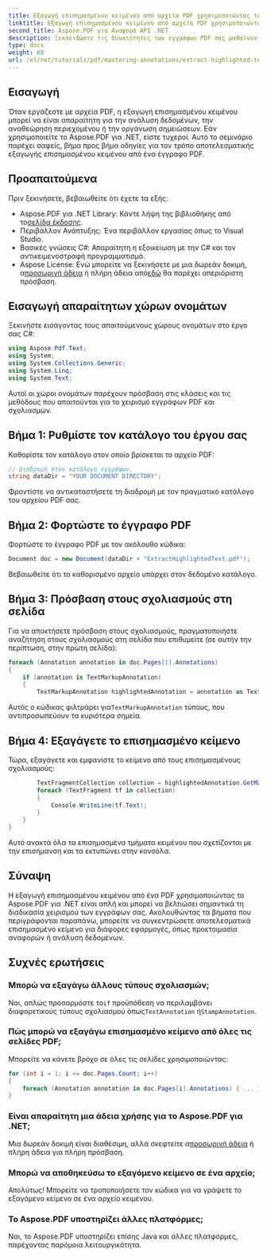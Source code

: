 ```yaml
---
title: Εξαγωγή επισημασμένου κειμένου από αρχεία PDF χρησιμοποιώντας το Aspose.PDF για .NET
linktitle: Εξαγωγή επισημασμένου κειμένου από αρχεία PDF χρησιμοποιώντας το Aspose.PDF για .NET
second_title: Aspose.PDF για Αναφορά API .NET
description: Ξεκλειδώστε τις δυνατότητες των εγγράφων PDF σας μαθαίνοντας πώς να εξάγετε επισημασμένο κείμενο με το Aspose.PDF για .NET. Αυτός ο περιεκτικός οδηγός σας καθοδηγεί σε κάθε βήμα, από τη ρύθμιση έως την υλοποίηση.
type: docs
weight: 60
url: /el/net/tutorials/pdf/mastering-annotations/extract-highlighted-text-from-pdf/
---
```

## Εισαγωγή

Όταν εργάζεστε με αρχεία PDF, η εξαγωγή επισημασμένου κειμένου μπορεί να είναι απαραίτητη για την ανάλυση δεδομένων, την αναθεώρηση περιεχομένου ή την οργάνωση σημειώσεων. Εάν χρησιμοποιείτε το Aspose.PDF για .NET, είστε τυχεροί. Αυτό το σεμινάριο παρέχει σαφείς, βήμα προς βήμα οδηγίες για τον τρόπο αποτελεσματικής εξαγωγής επισημασμένου κειμένου από ένα έγγραφο PDF.

## Προαπαιτούμενα

Πριν ξεκινήσετε, βεβαιωθείτε ότι έχετε τα εξής:

-  Aspose.PDF για .NET Library: Κάντε λήψη της βιβλιοθήκης από το[σελίδα έκδοσης](https://releases.aspose.com/pdf/net/).
- Περιβάλλον Ανάπτυξης: Ένα περιβάλλον εργασίας όπως το Visual Studio.
- Βασικές γνώσεις C#: Απαραίτητη η εξοικείωση με την C# και τον αντικειμενοστραφή προγραμματισμό.
-  Aspose License: Ενώ μπορείτε να ξεκινήσετε με μια δωρεάν δοκιμή, α[προσωρινή άδεια](https://purchase.aspose.com/temporary-license/) ή πλήρη άδεια από[εδώ](https://purchase.aspose.com/buy) θα παρέχει απεριόριστη πρόσβαση.

## Εισαγωγή απαραίτητων χώρων ονομάτων

Ξεκινήστε εισάγοντας τους απαιτούμενους χώρους ονομάτων στο έργο σας C#:

```csharp
using Aspose.Pdf.Text;
using System;
using System.Collections.Generic;
using System.Linq;
using System.Text;
```

Αυτοί οι χώροι ονομάτων παρέχουν πρόσβαση στις κλάσεις και τις μεθόδους που απαιτούνται για το χειρισμό εγγράφων PDF και σχολιασμών.

## Βήμα 1: Ρυθμίστε τον κατάλογο του έργου σας

Καθορίστε τον κατάλογο στον οποίο βρίσκεται το αρχείο PDF:

```csharp
// Διαδρομή στον κατάλογο εγγράφων.
string dataDir = "YOUR DOCUMENT DIRECTORY";
```

Φροντίστε να αντικαταστήσετε τη διαδρομή με τον πραγματικό κατάλογο του αρχείου PDF σας.

## Βήμα 2: Φορτώστε το έγγραφο PDF

Φορτώστε το έγγραφο PDF με τον ακόλουθο κώδικα:

```csharp
Document doc = new Document(dataDir + "ExtractHighlightedText.pdf");
```

Βεβαιωθείτε ότι το καθορισμένο αρχείο υπάρχει στον δεδομένο κατάλογο.

## Βήμα 3: Πρόσβαση στους σχολιασμούς στη σελίδα

Για να αποκτήσετε πρόσβαση στους σχολιασμούς, πραγματοποιήστε αναζήτηση στους σχολιασμούς στη σελίδα που επιθυμείτε (σε αυτήν την περίπτωση, στην πρώτη σελίδα):

```csharp
foreach (Annotation annotation in doc.Pages[1].Annotations)
{
    if (annotation is TextMarkupAnnotation)
    {
        TextMarkupAnnotation highlightedAnnotation = annotation as TextMarkupAnnotation;
```

 Αυτός ο κώδικας φιλτράρει για`TextMarkupAnnotation` τύπους, που αντιπροσωπεύουν τα κυριότερα σημεία.

## Βήμα 4: Εξαγάγετε το επισημασμένο κείμενο

Τώρα, εξαγάγετε και εμφανίστε το κείμενο από τους επισημασμένους σχολιασμούς:

```csharp
        TextFragmentCollection collection = highlightedAnnotation.GetMarkedTextFragments();
        foreach (TextFragment tf in collection)
        {
            Console.WriteLine(tf.Text);
        }
    }
}
```

Αυτό ανακτά όλα τα επισημασμένα τμήματα κειμένου που σχετίζονται με την επισήμανση και τα εκτυπώνει στην κονσόλα.

## Σύναψη

Η εξαγωγή επισημασμένου κειμένου από ένα PDF χρησιμοποιώντας το Aspose.PDF για .NET είναι απλή και μπορεί να βελτιώσει σημαντικά τη διαδικασία χειρισμού των εγγράφων σας. Ακολουθώντας τα βήματα που περιγράφονται παραπάνω, μπορείτε να συγκεντρώσετε αποτελεσματικά επισημασμένο κείμενο για διάφορες εφαρμογές, όπως προετοιμασία αναφορών ή ανάλυση δεδομένων.

## Συχνές ερωτήσεις

### Μπορώ να εξαγάγω άλλους τύπους σχολιασμών;
 Ναι, απλώς προσαρμόστε το`if` προϋπόθεση να περιλαμβάνει διαφορετικούς τύπους σχολιασμού όπως`TextAnnotation` ή`StampAnnotation`.

### Πώς μπορώ να εξαγάγω επισημασμένο κείμενο από όλες τις σελίδες PDF;
Μπορείτε να κάνετε βρόχο σε όλες τις σελίδες χρησιμοποιώντας:
```csharp
for (int i = 1; i <= doc.Pages.Count; i++)
{
    foreach (Annotation annotation in doc.Pages[i].Annotations) { ... }
}
```

### Είναι απαραίτητη μια άδεια χρήσης για το Aspose.PDF για .NET;
 Μια δωρεάν δοκιμή είναι διαθέσιμη, αλλά σκεφτείτε α[προσωρινή άδεια](https://purchase.aspose.com/temporary-license/) ή πλήρη άδεια για πλήρη πρόσβαση.

### Μπορώ να αποθηκεύσω το εξαγόμενο κείμενο σε ένα αρχείο;
Απολύτως! Μπορείτε να τροποποιήσετε τον κώδικα για να γράψετε το εξαγόμενο κείμενο σε ένα αρχείο κειμένου.

### Το Aspose.PDF υποστηρίζει άλλες πλατφόρμες;
Ναι, το Aspose.PDF υποστηρίζει επίσης Java και άλλες πλατφόρμες, παρέχοντας παρόμοια λειτουργικότητα.